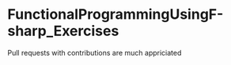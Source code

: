 # FunctionalProgrammingUsingF-sharp_Exercises

Pull requests with contributions are much appriciated
